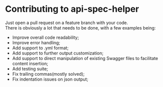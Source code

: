 # Contributing to api-spec-helper

Just open a pull request on a feature branch with your code.  
There is obviously a lot that needs to be done, with a few examples being:

- Improve overall code readability;
- Improve error handling;
- Add support to .yml format;
- Add support to further output customization;
- Add support to direct manipulation of existing Swagger files to facilitate content insertion;
- Add testing suite;
- Fix trailing commas(mostly solved);
- Fix indentation issues on json output;
